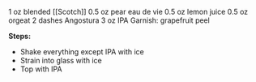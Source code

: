 1 oz blended [[Scotch]]
0.5 oz pear eau de vie
0.5 oz lemon juice
0.5 oz orgeat
2 dashes Angostura
3 oz IPA
Garnish: grapefruit peel

**Steps:**

- Shake everything except IPA with ice
- Strain into glass with ice
- Top with IPA